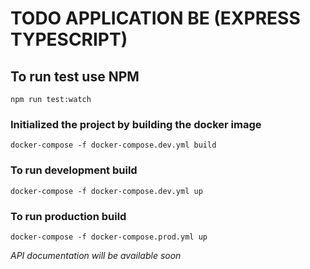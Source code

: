 # TODO APPLICATION BE (EXPRESS TYPESCRIPT)

## To run test use NPM

```
npm run test:watch
```

### Initialized the project by building the docker image

```
docker-compose -f docker-compose.dev.yml build
```

### To run development build

```
docker-compose -f docker-compose.dev.yml up
```

### To run production build

```
docker-compose -f docker-compose.prod.yml up
```

_API documentation will be available soon_

